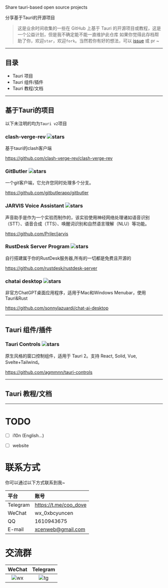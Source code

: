 Share tauri-based open source projects

分享基于Tauri的开源项目

> 这是业余时间收集的一些在 GitHub 上基于 Tauri 的开源项目或教程，这是一个公益计划，但是我不确定能不能一直维护此仓库
> 如果你觉得此存档帮助了你，欢迎`star`，欢迎`fork`。当然若你有好的想法，可以 [issue](https://github.com/xcenweb/tauri-open/issues/new) 或 pr ~

------

## 目录

- Tauri 项目
- Tauri 组件/插件
- Tauri 教程/文档

------

## 基于Tauri的项目

以下未注明的均为`Tauri v2`项目

### clash-verge-rev ![stars](https://img.shields.io/github/stars/clash-verge-rev/clash-verge-rev)

基于tauri的clash客户端

https://github.com/clash-verge-rev/clash-verge-rev


### GitButler ![stars](https://img.shields.io/github/stars/gitbutlerapp/gitbutler)

一个git客户端，它允许您同时处理多个分支。

https://github.com/gitbutlerapp/gitbutler


### JARVIS Voice Assistant ![stars](https://img.shields.io/github/stars/Priler/jarvis)

声音助手是作为一个实验而制作的，该实验使用神经网络处理诸如语音识别（STT）、语音合成（TTS）、唤醒词识别和自然语言理解（NLU）等功能。

https://github.com/Priler/jarvis

### RustDesk Server Program ![stars](https://img.shields.io/github/stars/rustdesk/rustdesk-server)

自行搭建属于你的RustDesk服务器,所有的一切都是免费且开源的 

https://github.com/rustdesk/rustdesk-server

### chatai desktop ![stars](https://img.shields.io/github/stars/sonnylazuardi/chat-ai-desktop)

非官方ChatGPT桌面应用程序，适用于Mac和Windows Menubar，使用Tauri&Rust

https://github.com/sonnylazuardi/chat-ai-desktop

------

## Tauri 组件/插件

### Tauri Controls ![stars](https://img.shields.io/github/stars/agmmnn/tauri-controls)

原生风格的窗口控制组件，适用于 Tauri 2。支持 React, Solid, Vue, Svelte+Tailwind。

https://github.com/agmmnn/tauri-controls

------

## Tauri 教程/文档


------

# TODO

- [ ] i10n (English...)
- [ ] website


# 联系方式

你可以通过以下方式联系到我~

| 平台 | 账号 |
| :---- | :---- |
| Telegram | https://t.me/coo_dove |
| WeChat | wx_0xbcyuncen |
| QQ | 1610943675 |
| E-mail | xcenweb@gmail.com |

# 交流群

| WeChat | Telegram |
| :----: | :----: |
| ![wx](https://github.moeyy.xyz/https://raw.githubusercontent.com/xcenweb/tauri-open/refs/heads/main/image/wx.png) | ![tg](https://github.moeyy.xyz/https://raw.githubusercontent.com/xcenweb/tauri-open/refs/heads/main/image/tg.jpg) |
